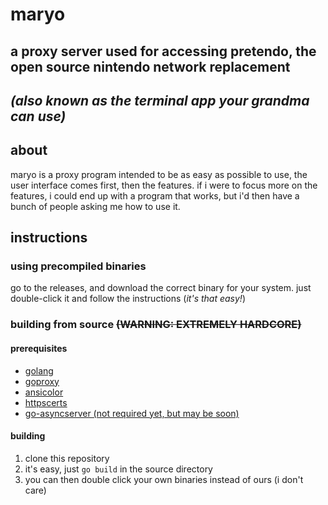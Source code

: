 # maryo
## a proxy server used for accessing pretendo, the open source nintendo network replacement
## *(also known as the terminal app your grandma can use)*

## about
maryo is a proxy program intended to be as easy as possible to use, the user interface comes first, then the features. if i were to focus more on the features, i could end up with a program that works, but i'd then have a bunch of people asking me how to use it.

## instructions

### using precompiled binaries
go to the releases, and download the correct binary for your system. just double-click it and follow the instructions (*it's that easy!*)

### building from source ~~(WARNING: EXTREMELY HARDCORE)~~
#### prerequisites
- [golang](https://golang.org/)
- [goproxy](https://github.com/elazarl/goproxy)
- [ansicolor](https://github.com/shiena/ansicolor)
- [httpscerts](https://github.com/kabukky/httpscerts)
- [go-asyncserver (not required yet, but may be soon)](https://github.com/hectane/go-asyncserver)

#### building
1. clone this repository
2. it's easy, just `go build` in the source directory
3. you can then double click your own binaries instead of ours (i don't care)

